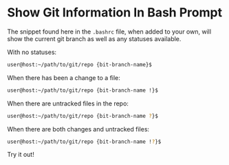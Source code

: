 # Show Git Information In Bash Prompt

The snippet found here in the ```.bashrc``` file, when added to your own, will show the current git branch as well as any statuses available.

With no statuses:
```bash
user@host:~/path/to/git/repo {bit-branch-name}$
```

When there has been a change to a file:
```bash
user@host:~/path/to/git/repo {bit-branch-name !}$
```

When there are untracked files in the repo:
```bash
user@host:~/path/to/git/repo {bit-branch-name ?}$
```

When there are both changes and untracked files:
```bash
user@host:~/path/to/git/repo {bit-branch-name !?}$
```

Try it out!